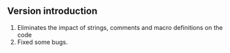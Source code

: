 ## Version introduction
1. Eliminates the impact of strings, comments and macro definitions on the code
2. Fixed some bugs.


